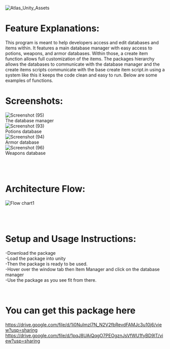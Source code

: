 ![Atlas_Unity_Assets](https://github.com/Srixx24/atlas-unity-assets/assets/144152489/abf6c211-6572-47e0-b7b8-7108bb28fd99)
<br>
# Feature Explanations:
This program is meant to help developers access and edit databases and items within. It features a main database manager with easy access to potions, weapons, and armor databases. Within those, a create item function allows full customization of the items. The packages hierarchy allows the databases to communicate with the database manager and the create items scripts communicate with the base create item script.in using a system like this it keeps the code clean and easy to run. Below are some examples of functions. 

# Screenshots:

![Screenshot (95)](https://github.com/Srixx24/atlas-unity-assets/assets/144152489/57694cd2-c814-4d91-a9f0-2ef054797782)
<br>
The database manager
<br>
![Screenshot (93)](https://github.com/Srixx24/atlas-unity-assets/assets/144152489/8b7f0409-0189-47c8-b069-b0101d4041f4)
<br>
Potions database
<br>
![Screenshot (94)](https://github.com/Srixx24/atlas-unity-assets/assets/144152489/ddda89d3-251f-46ae-9d32-d81a28f0b652)
<br>
Armor database
<br>
![Screenshot (96)](https://github.com/Srixx24/atlas-unity-assets/assets/144152489/7159652a-ceba-4f9c-8819-c54c8201bb58)
<br>
Weapons database

<br>
<br>

# Architecture Flow:

![Flow chart1](https://github.com/Srixx24/atlas-unity-assets/assets/144152489/b3f74a33-7142-4487-a38f-ea16a15b53cd)


<br>
<br>

# Setup and Usage Instructions:

-Download the package
<br>
-Load the package into unity
<br>
-Then the package is ready to be used.
<br>
-Hover over the window tab then Item Manager and click on the database manager
<br>
-Use the package as you see fit from there.

<br>

# You can get this package here

https://drive.google.com/file/d/1i0NuImzl7N_N2V2fbRevdFAMJc3u10j6/view?usp=sharing
<br>
https://drive.google.com/file/d/1pqJ8UAiQqgO7PEOgznJsVfWU1fyBD9lT/view?usp=sharing
